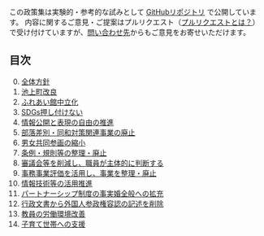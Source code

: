 この政策集は実験的・参考的な試みとして [GitHubリポジトリ](https://github.com/mimidesunya/kawasaki-mirai) で公開しています。
内容に関するご意見・ご提案はプルリクエスト（[プルリクエストとは？](https://backlog.com/ja/git-tutorial/pull-request/01/)）で受け付けていますが、[問い合わせ先](https://tatsuhiko.miya.be/#contact)からもご意見をお寄せいただけます。

## 目次
00. [全体方針](00_全体方針.md)
11. [池上町改良](11_池上町改良.md)
12. [ふれあい館中立化](12_ふれあい館中立化.md)
13. [SDGs押し付けない](13_SDGs押し付けない.md)
14. [情報公開と表現の自由の推進](14_情報公開と表現の自由の推進.md)
15. [部落差別・同和対策関連事業の廃止](15_部落差別・同和対策関連事業の廃止.md)
16. [男女共同参画の縮小](16_男女共同参画の縮小.md)
17. [条例・規則等の整理・廃止](17_条例・規則等の整理・廃止.md)
18. [審議会等を削減し、職員が主体的に判断する](18_審議会等を削減し、職員が主体的に判断する.md)
19. [事務事業評価を活用し、事業を整理・廃止](19_事務事業評価を活用し、事業を整理・廃止.md)
20. [情報技術等の活用推進](20_情報技術等の活用推進.md)
21. [パートナーシップ制度の事実婚全般への拡充](21_パートナーシップ制度の事実婚全般への拡充.md)
22. [行政文書から外国人参政権容認の記述を削除](22_行政文書から外国人参政権容認の記述を削除.md)
23. [教員の労働環境改善](23_教員の労働環境改善.md)
24. [子育て世帯への支援](24_子育て世帯への支援.md)
